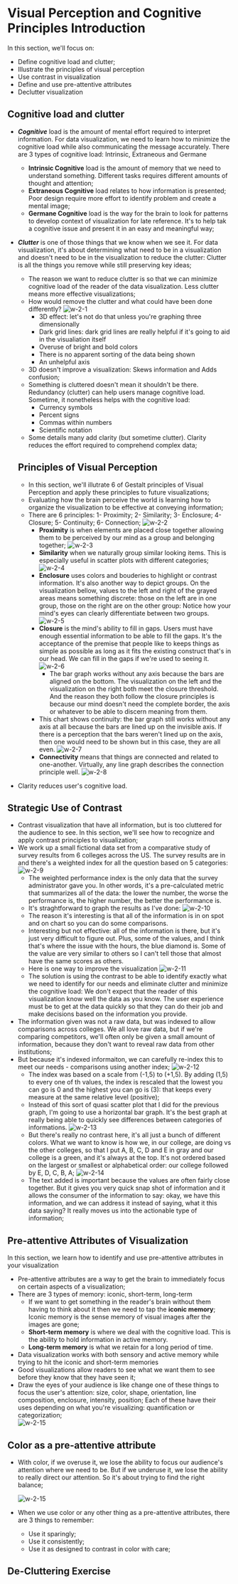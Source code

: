 # Visual Perception and Cognitive Principles Introduction

In this section, we'll focus on: 
- Define cognitive load and clutter;
- Illustrate the principles of visual perception
- Use contrast in visualization 
- Define and use pre-attentive attributes 
- Declutter visualization

## Cognitive load and clutter
- ***Cognitive*** load is the amount of mental effort required to interpret information. For data visualization, we need to learn how to minimize the cognitive load while also communicating the message accurately. There are 3 types of cognitive load: Intrinsic, Extraneous and Germane
  - **Intrinsic Cognitive** load is the amount of memory that we need to understand something. Different tasks requires different amounts of thought and attention;
  - **Extraneous Cognitive** load relates to how information is presented; Poor design require more effort to identify problem and create a mental image;
  - **Germane Cognitive** load is the way for the brain to look for patterns to develop context of visualization for late reference. It's to help tak a cognitive issue and present it in an easy and meaningful way;
- ***Clutter*** is one of those things that we know when we see it. For data visualization, it's about determining what need to be in a visualization and doesn't need to be in the visualization to reduce the clutter: Clutter is all the things you remove while still preserving key ideas; 
  - The reason we want to reduce clutter is so that we can minimize cognitive load of the reader of the data visualization. Less clutter means more effective visualizations; 
  - How would remove the clutter and what could have been done differently? 
  ![w-2-1](./w-2-1.png "w-2-1")
    - 3D effect: let's not do that unless you're graphing three dimensionally
    - Dark grid lines: dark grid lines are really helpful if it's going to aid in the visualiation itself
    - Overuse of bright and bold colors 
    - There is no apparent sorting of the data being shown 
    - An unhelpful axis
  - 3D doesn't improve a visualization: Skews information and Adds confusion; 
  - Something is cluttered doesn't mean it shouldn't be there. Redundancy (clutter) can help users manage cognitive load. Sometime, it nonetheless helps with the cognitive load: 
    - Currency symbols
    - Percent signs 
    - Commas within numbers 
    - Scientific notation
  - Some details many add clarity (but sometime clutter). Clarity reduces the effort required to comprehend complex data; 

  ## Principles of Visual Perception
  - In this section, we'll illutrate 6 of Gestalt principles of Visual Perception and apply these principles to future visualizations; 
  - Evaluating how the brain perceive the world is learning how to organize the visualization to be effective at conveying information; 
  - There are 6 principles: 1- Proximity; 2- Similarity; 3- Enclosure; 4- Closure; 5- Continuity; 6- Connection; 
    ![w-2-2](./w-2-2.jpg "w-2-2")
    - **Proximity** is when elements are placed close together allowing them to be perceived by our mind as a group and belonging together; 
    ![w-2-3](./w-2-3.jpg "w-2-3")
    - **Similarity** when we naturally group similar looking items. This is especially useful in scatter plots with different categories; 
    ![w-2-4](./w-2-4.jpg "w-2-4")
    - **Enclosure** uses colors and bouderies to highlight or contrast information. It's also another way to depict groups. On the visualization bellow, values to the left and right of the grayed areas means something discrete: those on the left are in one group, those on the right are on the other group: Notice how your mind's eyes can clearly differentiate between two groups. 
    ![w-2-5](./w-2-5.jpg "w-2-5")
    - **Closure** is the mind's ability to fill in gaps. Users must have enough essential information to be able to fill the gaps. It's the acceptance of the premise that people like to keeps things as simple as possible as long as it fits the existing construct that's in our head. We can fill in the gaps if we're used to seeing it. 
    ![w-2-6](./w-2-6.jpg "w-2-6")
       - The bar graph works without any axis because the bars are aligned on the bottom. The visualization on the left and the visualization on the right both meet the closure threshold. And the reason they both follow the closure principles is because our mind doesn't need the complete border, the axis or whatever to be able to discern meaning from them. 
    - This chart shows continuity: the bar graph still works without any axis at all because the bars are lined up on the invisible axis. If there is a perception that the bars weren't lined up on the axis, then one would need to be shown but in this case, they are all even. 
    ![w-2-7](./w-2-7.jpg "w-2-7")
    - **Connectivity** means that things are connected and related to one-another. Virtually, any line graph describes the connection principle well. 
    ![w-2-8](./w-2-8.jpg "w-2-8")
- Clarity reduces user's cognitive load. 

## Strategic Use of Contrast
- Contrast visualization that have all information, but is too cluttered for the audience to see. In this section, we'll see how to recognize and apply contrast principles to visualization; 
- We work up a small fictional data set from a comparative study of survey results from 6 colleges across the US. The survey results are in and there's a weighted index for all the question based on 5 categories: 
  ![w-2-9](./w-2-9.png "w-2-9")
  - The weighted performance index is the only data that the survey administrator gave you. In other words, it's a pre-calculated metric that summarizes all of the data: the lower the number, the worse the performance is, the higher number, the better the performance is. 
  - It's straghtforward to graph the results as I've done: 
  ![w-2-10](./w-2-10.png "w-2-10")
  - The reason it's interesting is that all of the information is in on spot and on chart so you can do some comparisons. 
  - Interesting but not effective: all of the information is there, but it's just very difficult to figure out. Plus, some of the values, and I think that's where the issue with the hours, the blue diamond is. Some of the value are very similar to others so I can't tell those that almost have the same scores as others. 
  - Here is one way to improve the visualization
  ![w-2-11](./w-2-11.png "w-2-11")
  - The solution is using the contrast to be able to identify exactly what we need to identify for our needs and eliminate clutter and minimize the cognitive load: We don't expect that the reader of this visualization know well the data as you know. The user experience must be to get at the data quickly so that they can do their job and make decisions based on the information you provide. 
- The information given was not a raw data, but was indexed to allow comparisons across colleges. We all love raw data, but if we're comparing competitors, we'll often only be given a small amount of information, because they don't want to reveal raw data from other institutions; 
- But because it's indexed informaiton, we can carefully re-index this to meet our needs - comparisons using another index; 
  ![w-2-12](./w-2-12.png "w-2-12")
  - The index was based on a scale from (-1,5) to (+1,5). By adding (1,5) to every one of th values, the index is rescaled that the lowest you can go is 0 and the highest you can go is (3): that keeps every measure at the same relative level (positive); 
  - Instead of this sort of quasi scatter plot that I did for the previous graph, I'm going to use a horizontal bar graph. It's the best graph at really being able to quickly see differences between categories of informations. 
  ![w-2-13](./w-2-13.png "w-2-13")
  - But there's really no contrast here, it's all just a bunch of different colors. What we want to know is how we, in our college, are doing vs the other colleges, so that I put A, B, C, D and E in gray and our college is a green, and it's always at the top. It's not ordered based on the largest or smallest or alphabetical order: our college followed by E, D, C, B, A; 
  ![w-2-14](./w-2-14.png "w-2-14")
  - The text added is important because the values are often fairly close together. But it gives you very quick snap shot of information and it allows the consumer of the information to say: okay, we have this information, and we can address it instead of saying, what it this data saying? It really moves us into the actionable type of information; 

## Pre-attentive Attributes of Visualization
In this section, we learn how to identify and use pre-attentive attributes in your visualization
- Pre-attentive attributes are a way to get the brain to immediately focus on certain aspects of a visualization; 
- There are 3 types of memory: iconic, short-term, long-term
  - If we want to get something in the reader's brain without them having to think about it then we need to tap the **iconic memory**; Iconic memory is the sense memory of visual images after the images are gone; 
  -  **Short-term memory** is where we deal with the cognitive load. This is the ability to hold information in active memory. 
  -  **Long-term memory** is what we retain for a long period of time. 
- Data visualization works with both sensory and active memory while trying to hit the iconic and short-term memories
- Good visualizations allow readers to see what we want them to see before they know that they have seen it; 
- Draw the eyes of your audience is like change one of these things to focus the user's attention: size, color, shape, orientation, line composition, enclosure, intensity, position; Each of these have their uses depending on what you're visualizing: quantification or categorization;  
  ![w-2-15](./w-2-15.png "w-2-15")

## Color as a pre-attentive attribute
- With color, if we overuse it, we lose the ability to focus our audience's attention where we need to be. But if we underuse it, we lose the ability to really direct our attention. So it's about trying to find the right balance; 
  
  ![w-2-15](./w-2-15.png "w-2-15")

- When we use color or any other thing as a pre-attentive attributes, there are 3 things to remember: 
  - Use it sparingly;
  - Use it consistently;
  - Use it as designed to contrast in color with care; 

## De-Cluttering Exercise